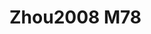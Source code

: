 <a name="material" />

# Zhou2008 M78
<script type="application/ld+json">
  {
    "@context": "https://schema.org/",
    "@type": "ChemicalSubstance",
    "http://purl.org/dc/terms/conformsTo":
      {
        "@type": "CreativeWork",
        "@id": "https://bioschemas.org/profiles/ChemicalSubstance/0.4-RELEASE/"
      },
    "@id": "https://egonw.github.io/nanowiki/nanowiki290.html#material",
    "name": "Zhou2008 M78",
    "sameAs": "http://127.0.0.1/mediawiki/index.php/Special:URIResolver/Zhou2008_M78"
  }
</script>

